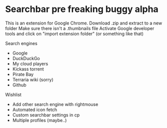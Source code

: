 # Searchbar pre freaking buggy alpha

This is an extension for Google Chrome. 
Download .zip and extract to a new folder
Make sure there isn't a .thumbnails file 
Activate Google developer tools and click on "import extension folder" (or something like that)

Search engines
- Google
- DuckDuckGo
- My cloud players
- Kickass torrent
- Pirate Bay
- Terraria wiki (sorry)
- Github

Wishlist
- Add other search engine with rightmouse 
- Automated icon fetch
- Custom searchbar settings in cp
- Multiple profiles (maybe..)
